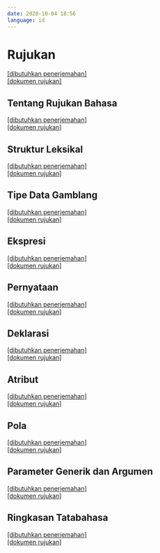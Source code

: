 ```yaml
---
date: 2020-10-04 18:56
language: id
---
```


#  Rujukan

[[dibutuhkan penerjemahan]](https://github.com/supercomputra/pedoman-dasar-bahasa-pemrograman-swift/issues/new)  
[[dokumen rujukan]](https://docs.swift.org/swift-book/ReferenceManual/AboutTheLanguageReference.html)

## Tentang Rujukan Bahasa

[[dibutuhkan penerjemahan]](https://github.com/supercomputra/pedoman-dasar-bahasa-pemrograman-swift/issues/new)  
[[dokumen rujukan]](https://docs.swift.org/swift-book/ReferenceManual/AboutTheLanguageReference.html)

## Struktur Leksikal

[[dibutuhkan penerjemahan]](https://github.com/supercomputra/pedoman-dasar-bahasa-pemrograman-swift/issues/new)  
[[dokumen rujukan]](https://docs.swift.org/swift-book/ReferenceManual/LexicalStructure.html)

## Tipe Data Gamblang

[[dibutuhkan penerjemahan]](https://github.com/supercomputra/pedoman-dasar-bahasa-pemrograman-swift/issues/new)  
[[dokumen rujukan]](https://docs.swift.org/swift-book/ReferenceManual/Types.html)

## Ekspresi

[[dibutuhkan penerjemahan]](https://github.com/supercomputra/pedoman-dasar-bahasa-pemrograman-swift/issues/new)  
[[dokumen rujukan]](https://docs.swift.org/swift-book/ReferenceManual/Expressions.html)

## Pernyataan

[[dibutuhkan penerjemahan]](https://github.com/supercomputra/pedoman-dasar-bahasa-pemrograman-swift/issues/new)  
[[dokumen rujukan]](https://docs.swift.org/swift-book/ReferenceManual/Statements.html)

## Deklarasi

[[dibutuhkan penerjemahan]](https://github.com/supercomputra/pedoman-dasar-bahasa-pemrograman-swift/issues/new)  
[[dokumen rujukan]](https://docs.swift.org/swift-book/ReferenceManual/Declarations.html)

## Atribut

[[dibutuhkan penerjemahan]](https://github.com/supercomputra/pedoman-dasar-bahasa-pemrograman-swift/issues/new)  
[[dokumen rujukan]](https://docs.swift.org/swift-book/ReferenceManual/Attributes.html)

## Pola

[[dibutuhkan penerjemahan]](https://github.com/supercomputra/pedoman-dasar-bahasa-pemrograman-swift/issues/new)  
[[dokumen rujukan]](https://docs.swift.org/swift-book/ReferenceManual/Patterns.html)

## Parameter Generik dan Argumen

[[dibutuhkan penerjemahan]](https://github.com/supercomputra/pedoman-dasar-bahasa-pemrograman-swift/issues/new)  
[[dokumen rujukan]](https://docs.swift.org/swift-book/ReferenceManual/GenericParametersAndArguments.html)

## Ringkasan Tatabahasa

[[dibutuhkan penerjemahan]](https://github.com/supercomputra/pedoman-dasar-bahasa-pemrograman-swift/issues/new)  
[[dokumen rujukan]](https://docs.swift.org/swift-book/ReferenceManual/zzSummaryOfTheGrammar.html)
